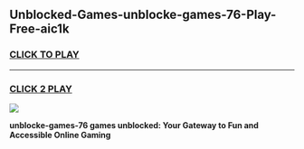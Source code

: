 
## Unblocked-Games-unblocke-games-76-Play-Free-aic1k
<h3>
<a href="https://premium76.site?title=unblocke-games-76&ref=10A">CLICK TO PLAY</a></h3>
<hr>

<h3>
<a href="https://premium76.site?title=unblocke-games-76&ref=10A">CLICK 2 PLAY</a>
  
</h3>

<a href="https://premium76.site?title=unblocke-games-76&ref=10A"><img src="https://clearcache.store/games.png"></a>


**unblocke-games-76 games unblocked: Your Gateway to Fun and Accessible Online Gaming**
